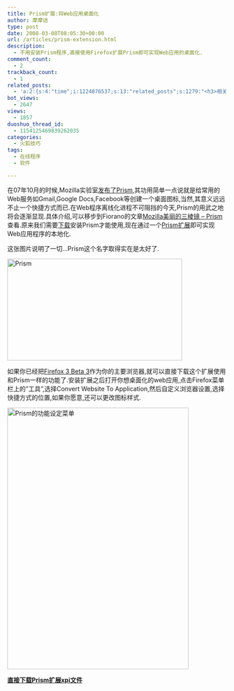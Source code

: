 ```yaml
---
title: Prism扩展:将Web应用桌面化
author: 摩摩诘
type: post
date: 2008-03-08T08:05:30+00:00
url: /articles/prism-extension.html
description:
  - 不用安装Prism程序,直接使用Firefox扩展Prism即可实现Web应用的桌面化.
comment_count:
  - 2
trackback_count:
  - 1
related_posts:
  - 'a:2:{s:4:"time";i:1224876537;s:13:"related_posts";s:1279:"<h3>相关日志</h3><ul class="related_post"><li><a href="http://www.digglife.cn/articles/use-wikipedia-offline.html" title="离线搜索维基百科WikiTaxi">离线搜索维基百科WikiTaxi</a></li><li><a href="http://www.digglife.cn/articles/my-favorite-vista-features.html" title="我最喜欢的Windows Vista功能">我最喜欢的Windows Vista功能</a></li><li><a href="http://www.digglife.cn/articles/picture-textaizer-ascii-art.html" title="将普通图片转换为字符或ASCII码拼图">将普通图片转换为字符或ASCII码拼图</a></li><li><a href="http://www.digglife.cn/articles/ubuntu-windows-xp-vista-firefox-profile.html" title="Ubuntu,Windows Vista和XP共享Firefox配置文件">Ubuntu,Windows Vista和XP共享Firefox配置文件</a></li><li><a href="http://www.digglife.cn/articles/enhance-mobile-phone-pics.html" title="如何提高手机照片的质量">如何提高手机照片的质量</a></li><li><a href="http://www.digglife.cn/articles/custom-windows-interface-tools.html" title="9个工具打造焕然一新的Windows界面">9个工具打造焕然一新的Windows界面</a></li><li><a href="http://www.digglife.cn/articles/convert-powerpoint-flash.html" title="免费将Powerpoint转换为Flash">免费将Powerpoint转换为Flash</a></li></ul>";}'
bot_views:
  - 2647
views:
  - 1857
duoshuo_thread_id:
  - 1154125469839262035
categories:
  - 火狐技巧
tags:
  - 在线程序
  - 软件

---
```

在07年10月的时候,Mozilla实验室<a href="http://labs.mozilla.com/2007/10/prism/" target="_blank">发布了Prism</a>,其功用简单一点说就是给常用的Web服务如Gmail,Google Docs,Facebook等创建一个桌面图标,当然,其意义远远不止一个快捷方式而已.在Web程序离线化进程不可阻挡的今天,Prism的用武之地将会逐渐显现.具体介绍,可以移步到Fiorano的文章[Mozilla美丽的三棱镜 &#8211; Prism][1]查看.原来我们需要<a href="http://starkravingfinkle.org/projects/webrunner/prism-0.8-win32.exe" target="_blank">下载</a>安装Prism才能使用,现在通过一个<a href="https://addons.mozilla.org/en-US/firefox/addon/6665" title="Prism扩展" target="_blank">Prism扩展</a>即可实现Web应用程序的本地化.

<!--more-->

这张图片说明了一切&#8230;Prism这个名字取得实在是太好了.

<img src="http://digglife.qiniudn.com/wp-content/uploads/2008/03/prism.jpg" alt="Prism" title="Prism" width="400" height="233" />

如果你已经把<a href="https://www.digglife.net/articles/first-look-of-firefox3b3.html" title="Firefox 3 Beta 3" target="_blank">Firefox 3 Beta 3</a>作为你的主要浏览器,就可以直接下载这个扩展使用和Prism一样的功能了.安装扩展之后打开你想桌面化的web应用,点击Firefox菜单栏上的&#8221;工具&#8221;,选择Convert Website To Application,然后自定义浏览器设置,选择快捷方式的位置,如果你愿意,还可以更改图标样式.

<img src="http://digglife.qiniudn.com/wp-content/uploads/2008/03/prism-menu.png" alt="Prism的功能设定菜单" title="Prism的功能设定菜单" width="415" height="599" />

<a href="https://addons.mozilla.org/en-US/firefox/downloads/file/24730/prism_for_firefox-0.2-fx-win.xpi" target="_blank"><strong>直接下载Prism扩展xpi文件</strong></a>

 [1]: http://www.gtalkme.com/sciencetech/mozilla-prism-bringing-web-apps-to-the-desktop.html